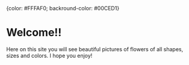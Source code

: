 <!DOCTYPE html>
<html>
<head> {color: #FFFAF0; backround-color: #00CED1}
  <title>Lori's Flowers</title>
</head>

<body>
  <h1>Welcome!!</h1>
  <p>Here on this site you will see beautiful pictures of flowers of all shapes, sizes and colors. I hope you enjoy!</p>
</body>

</html>

